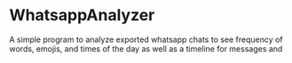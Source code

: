# WhatsappAnalyzer
A simple program to analyze exported whatsapp chats to see frequency of words, emojis, and times of the day as well as a timeline for messages and
